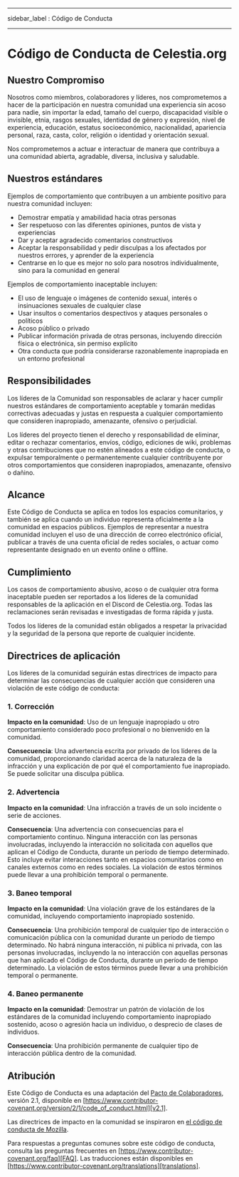 - - -
sidebar_label : Código de Conducta
- - -

# Código de Conducta de Celestia.org

## Nuestro Compromiso

Nosotros como miembros, colaboradores y líderes, nos comprometemos a hacer de la participación en nuestra comunidad una experiencia sin acoso para nadie, sin importar la edad, tamaño del cuerpo, discapacidad visible o invisible, etnia, rasgos sexuales, identidad de género y expresión, nivel de experiencia, educación, estatus socioeconómico, nacionalidad, apariencia personal, raza, casta, color, religión o identidad y orientación sexual.

Nos comprometemos a actuar e interactuar de manera que contribuya a una comunidad abierta, agradable, diversa, inclusiva y saludable.

## Nuestros estándares

Ejemplos de comportamiento que contribuyen a un ambiente positivo para nuestra comunidad incluyen:

* Demostrar empatía y amabilidad hacia otras personas
* Ser respetuoso con las diferentes opiniones, puntos de vista y experiencias
* Dar y aceptar agradecido comentarios constructivos
* Aceptar la responsabilidad y pedir disculpas a los afectados por nuestros errores, y aprender de la experiencia
* Centrarse en lo que es mejor no solo para nosotros individualmente, sino para la comunidad en general

Ejemplos de comportamiento inaceptable incluyen:

* El uso de lenguaje o imágenes de contenido sexual, interés o insinuaciones sexuales de cualquier clase
* Usar insultos o comentarios despectivos y ataques personales o políticos
* Acoso público o privado
* Publicar información privada de otras personas, incluyendo dirección física o electrónica, sin permiso explícito
* Otra conducta que podría considerarse razonablemente inapropiada en un entorno profesional

## Responsibilidades

Los líderes de la Comunidad son responsables de aclarar y hacer cumplir nuestros estándares de comportamiento aceptable y tomarán medidas correctivas adecuadas y justas en respuesta a cualquier comportamiento que consideren inapropiado, amenazante, ofensivo o perjudicial.

Los líderes del proyecto tienen el derecho y responsabilidad de eliminar, editar o rechazar comentarios, envíos, código, ediciones de wiki, problemas y otras contribuciones que no estén alineados a este código de conducta, o expulsar temporalmente o permanentemente cualquier contribuyente por otros comportamientos que consideren inapropiados, amenazante, ofensivo o dañino.

## Alcance

Este Código de Conducta se aplica en todos los espacios comunitarios, y también se aplica cuando un individuo representa oficialmente a la comunidad en espacios públicos. Ejemplos de representar a nuestra comunidad incluyen el uso de una dirección de correo electrónico oficial, publicar a través de una cuenta oficial de redes sociales, o actuar como representante designado en un evento online o offline.

## Cumplimiento

Los casos de comportamiento abusivo, acoso o de cualquier otra forma inaceptable pueden ser reportados a los líderes de la comunidad responsables de la aplicación en el Discord de Celestia.org. Todas las reclamaciones serán revisadas e investigadas de forma rápida y justa.

Todos los líderes de la comunidad están obligados a respetar la privacidad y la seguridad de la persona que reporte de cualquier incidente.

## Directrices de aplicación

Los líderes de la comunidad seguirán estas directrices de impacto para determinar las consecuencias de cualquier acción que consideren una violación de este código de conducta:

### 1. Corrección

**Impacto en la comunidad**: Uso de un lenguaje inapropiado u otro comportamiento considerado poco profesional o no bienvenido en la comunidad.

**Consecuencia**: Una advertencia escrita por privado de los líderes de la comunidad, proporcionando claridad acerca de la naturaleza de la infracción y una explicación de por qué el comportamiento fue inapropiado. Se puede solicitar una disculpa pública.

### 2. Advertencia

**Impacto en la comunidad**: Una infracción a través de un solo incidente o serie de acciones.

**Consecuencia**: Una advertencia con consecuencias para el comportamiento continuo. Ninguna interacción con las personas involucradas, incluyendo la interacción no solicitada con aquellos que aplican el Código de Conducta, durante un período de tiempo determinado. Esto incluye evitar interacciones tanto en espacios comunitarios como en canales externos como en redes sociales. La violación de estos términos puede llevar a una prohibición temporal o permanente.

### 3. Baneo temporal

**Impacto en la comunidad**: Una violación grave de los estándares de la comunidad, incluyendo comportamiento inapropiado sostenido.

**Consecuencia**: Una prohibición temporal de cualquier tipo de interacción o comunicación pública con la comunidad durante un periodo de tiempo determinado. No habrá ninguna interacción, ni pública ni privada, con las personas involucradas, incluyendo la no interacción con aquellas personas que han aplicado el Código de Conducta, durante un período de tiempo determinado. La violación de estos términos puede llevar a una prohibición temporal o permanente.

### 4. Baneo permanente

**Impacto en la comunidad**: Demostrar un patrón de violación de los estándares de la comunidad incluyendo comportamiento inapropiado sostenido, acoso o agresión hacia un individuo, o desprecio de clases de individuos.

**Consecuencia**: Una prohibición permanente de cualquier tipo de interacción pública dentro de la comunidad.

## Atribución

Este Código de Conducta es una adaptación del [Pacto de Colaboradores][homepage], versión 2.1, disponible en [https://www.contributor-covenant.org/version/2/1/code_of_conduct.html][v2.1].

Las directrices de impacto en la comunidad se inspiraron en [el código de conducta de Mozilla][Mozilla CoC].

Para respuestas a preguntas comunes sobre este código de conducta, consulta las preguntas frecuentes en [https://www.contributor-covenant.org/faq][FAQ]. Las traducciones están disponibles en [https://www.contributor-covenant.org/translations][translations].

[homepage]: https://www.contributor-covenant.org
[v2.1]: https://www.contributor-covenant.org/version/2/1/code_of_conduct.html
[Mozilla CoC]: https://github.com/mozilla/diversity
[FAQ]: https://www.contributor-covenant.org/faq
[translations]: https://www.contributor-covenant.org/translations
